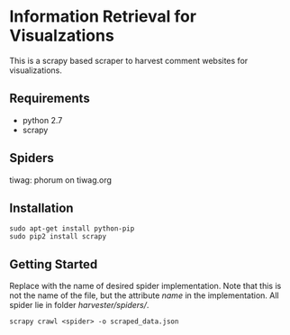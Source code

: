 Information Retrieval for Visualzations
=======================================

This is a scrapy based scraper to harvest comment websites for visualizations.


Requirements
------------
- python 2.7
- scrapy


Spiders
------
tiwag: phorum on tiwag.org


Installation
------------

	sudo apt-get install python-pip
	sudo pip2 install scrapy


Getting Started
---------------
Replace *<spider>* with the name of desired spider implementation. Note that this is not the name of the file, but the attribute *name* in the implementation. All spider lie in folder *harvester/spiders/*.


	scrapy crawl <spider> -o scraped_data.json


